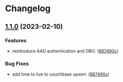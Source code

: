 # Changelog

## [1.1.0](https://github.com/microsoft/tim-data-investigate-platform/compare/backend-v1.0.5...backend-v1.1.0) (2023-02-10)


### Features

* reintroduce AAD authentication and OBO. ([887490c](https://github.com/microsoft/tim-data-investigate-platform/commit/887490cd973569df313ec5984696be1384f89016))


### Bug Fixes

* add time to live to couchbase upsert. ([887490c](https://github.com/microsoft/tim-data-investigate-platform/commit/887490cd973569df313ec5984696be1384f89016))
